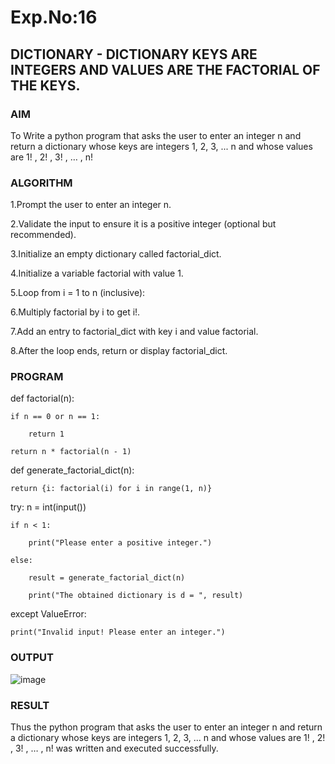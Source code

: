 # Exp.No:16  
## DICTIONARY - DICTIONARY KEYS ARE INTEGERS AND VALUES ARE THE FACTORIAL OF THE KEYS.


### AIM  

To Write a python program that asks the user to enter an integer n and return a dictionary whose keys are integers 1, 2, 3, ... n and whose values ​​are 1! , 2! , 3! , … , n!


### ALGORITHM

1.Prompt the user to enter an integer n.

2.Validate the input to ensure it is a positive integer (optional but recommended).

3.Initialize an empty dictionary called factorial_dict.

4.Initialize a variable factorial with value 1.

5.Loop from i = 1 to n (inclusive):

6.Multiply factorial by i to get i!.

7.Add an entry to factorial_dict with key i and value factorial.

8.After the loop ends, return or display factorial_dict.




### PROGRAM

def factorial(n):

    if n == 0 or n == 1:
    
        return 1
        
    return n * factorial(n - 1)

def generate_factorial_dict(n):

    return {i: factorial(i) for i in range(1, n)}
    
try:
    n = int(input())
    
    if n < 1:
    
        print("Please enter a positive integer.")
        
    else:
    
        result = generate_factorial_dict(n)
        
        print("The obtained dictionary is d = ", result)
        
except ValueError:

    print("Invalid input! Please enter an integer.")
    

### OUTPUT

![image](https://github.com/user-attachments/assets/17d53664-0549-4978-bd37-3c333b807e34)


### RESULT

Thus the python program that asks the user to enter an integer n and return a dictionary whose keys are integers 1, 2, 3, ... n and whose values ​​are 1! , 2! , 3! , … , n! was written and executed successfully.
